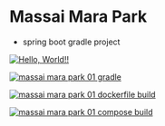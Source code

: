 # Massai Mara Park
+ spring boot gradle project

[![Hello, World!!](https://github.com/minjjiny/massai_mara_park01/actions/workflows/01helloworld.yaml/badge.svg)](https://github.com/minjjiny/massai_mara_park01/actions/workflows/01helloworld.yaml)


[![massai mara park 01 gradle](https://github.com/minjjiny/massai_mara_park01/actions/workflows/02mmpark02_gradle_build.yaml/badge.svg)](https://github.com/minjjiny/massai_mara_park01/actions/workflows/02mmpark02_gradle_build.yaml)

[![massai mara park 01 dockerfile build](https://github.com/minjjiny/massai_mara_park01/actions/workflows/03mmpark01_dockerfile.yaml/badge.svg)](https://github.com/minjjiny/massai_mara_park01/actions/workflows/03mmpark01_dockerfile.yaml)

[![massai mara park 01 compose build](https://github.com/minjjiny/massai_mara_park01/actions/workflows/04mmpark01_compose_build.yaml/badge.svg)](https://github.com/minjjiny/massai_mara_park01/actions/workflows/04mmpark01_compose_build.yaml)